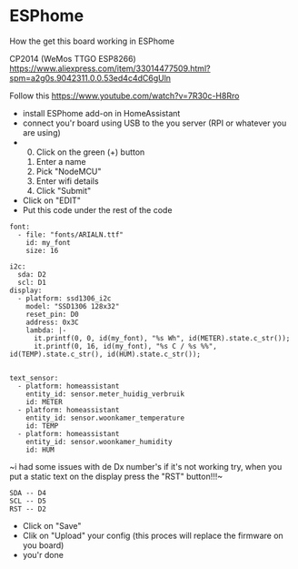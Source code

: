 # ESPhome

How the get this board working in ESPhome

CP2014 (WeMos TTGO ESP8266)
https://www.aliexpress.com/item/33014477509.html?spm=a2g0s.9042311.0.0.53ed4c4dC6gUln

Follow this https://www.youtube.com/watch?v=7R30c-H8Rro
- install ESPhome add-on in HomeAssistant
- connect you'r board using USB to the you server (RPI or whatever you are using)
- 
   0) Click on the green (+) button
   1) Enter a name
   2) Pick "NodeMCU"
   3) Enter wifi details
   4) Click "Submit"
- Click on "EDIT"
- Put this code under the rest of the code
```
font:
  - file: "fonts/ARIALN.ttf"
    id: my_font
    size: 16

i2c:
  sda: D2
  scl: D1
display:
  - platform: ssd1306_i2c
    model: "SSD1306 128x32"
    reset_pin: D0
    address: 0x3C
    lambda: |-
      it.printf(0, 0, id(my_font), "%s Wh", id(METER).state.c_str());
      it.printf(0, 16, id(my_font), "%s C / %s %%", id(TEMP).state.c_str(), id(HUM).state.c_str());

      
text_sensor:
  - platform: homeassistant
    entity_id: sensor.meter_huidig_verbruik
    id: METER
  - platform: homeassistant
    entity_id: sensor.woonkamer_temperature
    id: TEMP
  - platform: homeassistant
    entity_id: sensor.woonkamer_humidity
    id: HUM
```
~i had some issues with de Dx number's if it's not working try, when you put a static text on the display press the "RST" button!!!~
```
SDA -- D4
SCL -- D5
RST -- D2 
```

- Click on "Save"
- Clik on "Upload" your config (this proces will replace the firmware on you board)
- you'r done
